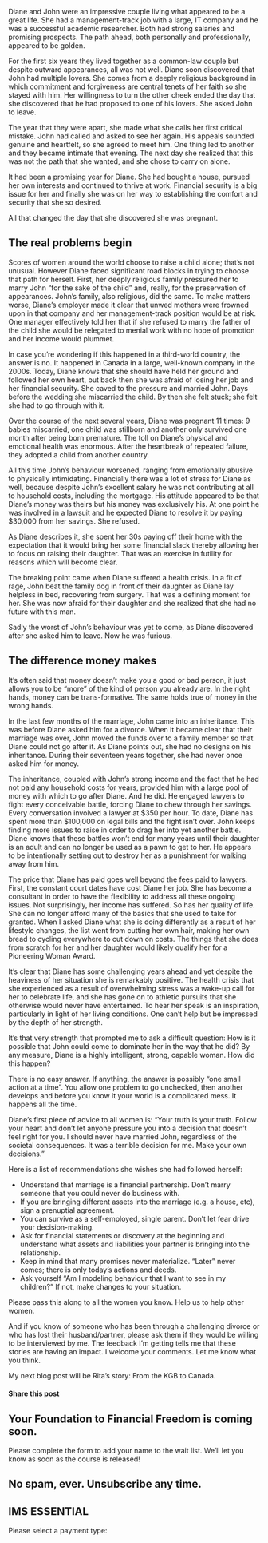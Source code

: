 Diane and John were an impressive couple living what appeared to be a great life. She had a management-track job with a large, IT company and he was a successful academic researcher. Both had strong salaries and promising prospects. The path ahead, both personally and professionally, appeared to be golden.

For the first six years they lived together as a common-law couple but despite outward appearances, all was not well. Diane soon discovered that John had multiple lovers. She comes from a deeply religious background in which commitment and forgiveness are central tenets of her faith so she stayed with him. Her willingness to turn the other cheek ended the day that she discovered that he had proposed to one of his lovers. She asked John to leave.

The year that they were apart, she made what she calls her first critical mistake. John had called and asked to see her again. His appeals sounded genuine and heartfelt, so she agreed to meet him. One thing led to another and they became intimate that evening. The next day she realized that this was not the path that she wanted, and she chose to carry on alone.

It had been a promising year for Diane. She had bought a house, pursued her own interests and continued to thrive at work. Financial security is a big issue for her and finally she was on her way to establishing the comfort and security that she so desired.

All that changed the day that she discovered she was pregnant.

## The real problems begin

Scores of women around the world choose to raise a child alone; that’s not unusual. However Diane faced significant road blocks in trying to choose that path for herself. First, her deeply religious family pressured her to marry John “for the sake of the child” and, really, for the preservation of appearances. John’s family, also religious, did the same. To make matters worse, Diane’s employer made it clear that unwed mothers were frowned upon in that company and her management-track position would be at risk. One manager effectively told her that if she refused to marry the father of the child she would be relegated to menial work with no hope of promotion and her income would plummet.

In case you’re wondering if this happened in a third-world country, the answer is no. It happened in Canada in a large, well-known company in the 2000s. Today, Diane knows that she should have held her ground and followed her own heart, but back then she was afraid of losing her job and her financial security. She caved to the pressure and married John. Days before the wedding she miscarried the child. By then she felt stuck; she felt she had to go through with it.

Over the course of the next several years, Diane was pregnant 11 times: 9 babies miscarried, one child was stillborn and another only survived one month after being born premature. The toll on Diane’s physical and emotional health was enormous. After the heartbreak of repeated failure, they adopted a child from another country.

All this time John’s behaviour worsened, ranging from emotionally abusive to physically intimidating. Financially there was a lot of stress for Diane as well, because despite John’s excellent salary he was not contributing at all to household costs, including the mortgage. His attitude appeared to be that Diane’s money was theirs but his money was exclusively his. At one point he was involved in a lawsuit and he expected Diane to resolve it by paying $30,000 from her savings. She refused.

As Diane describes it, she spent her 30s paying off their home with the expectation that it would bring her some financial slack thereby allowing her to focus on raising their daughter. That was an exercise in futility for reasons which will become clear.

The breaking point came when Diane suffered a health crisis. In a fit of rage, John beat the family dog in front of their daughter as Diane lay helpless in bed, recovering from surgery. That was a defining moment for her. She was now afraid for their daughter and she realized that she had no future with this man.

Sadly the worst of John’s behaviour was yet to come, as Diane discovered after she asked him to leave. Now he was furious.

## The difference money makes

It’s often said that money doesn’t make you a good or bad person, it just allows you to be “more” of the kind of person you already are. In the right hands, money can be trans-formative. The same holds true of money in the wrong hands.

In the last few months of the marriage, John came into an inheritance. This was before Diane asked him for a divorce. When it became clear that their marriage was over, John moved the funds over to a family member so that Diane could not go after it. As Diane points out, she had no designs on his inheritance. During their seventeen years together, she had never once asked him for money.

The inheritance, coupled with John’s strong income and the fact that he had not paid any household costs for years, provided him with a large pool of money with which to go after Diane. And he did. He engaged lawyers to fight every conceivable battle, forcing Diane to chew through her savings. Every conversation involved a lawyer at $350 per hour. To date, Diane has spent more than $100,000 on legal bills and the fight isn’t over. John keeps finding more issues to raise in order to drag her into yet another battle. Diane knows that these battles won’t end for many years until their daughter is an adult and can no longer be used as a pawn to get to her. He appears to be intentionally setting out to destroy her as a punishment for walking away from him.

The price that Diane has paid goes well beyond the fees paid to lawyers. First, the constant court dates have cost Diane her job. She has become a consultant in order to have the flexibility to address all these ongoing issues. Not surprisingly, her income has suffered. So has her quality of life. She can no longer afford many of the basics that she used to take for granted. When I asked Diane what she is doing differently as a result of her lifestyle changes, the list went from cutting her own hair, making her own bread to cycling everywhere to cut down on costs. The things that she does from scratch for her and her daughter would likely qualify her for a Pioneering Woman Award.

It’s clear that Diane has some challenging years ahead and yet despite the heaviness of her situation she is remarkably positive. The health crisis that she experienced as a result of overwhelming stress was a wake-up call for her to celebrate life, and she has gone on to athletic pursuits that she otherwise would never have entertained. To hear her speak is an inspiration, particularly in light of her living conditions. One can’t help but be impressed by the depth of her strength.

It’s that very strength that prompted me to ask a difficult question: How is it possible that John could come to dominate her in the way that he did? By any measure, Diane is a highly intelligent, strong, capable woman. How did this happen?

There is no easy answer. If anything, the answer is possibly “one small action at a time”. You allow one problem to go unchecked, then another develops and before you know it your world is a complicated mess. It happens all the time.

Diane’s first piece of advice to all women is: “Your truth is your truth. Follow your heart and don’t let anyone pressure you into a decision that doesn’t feel right for you. I should never have married John, regardless of the societal consequences. It was a terrible decision for me. Make your own decisions.”

Here is a list of recommendations she wishes she had followed herself:

- Understand that marriage is a financial partnership. Don’t marry someone that you could never do business with.
- If you are bringing different assets into the marriage (e.g. a house, etc), sign a prenuptial agreement.
- You can survive as a self-employed, single parent. Don’t let fear drive your decision-making.
- Ask for financial statements or discovery at the beginning and understand what assets and liabilities your partner is bringing into the relationship.
- Keep in mind that many promises never materialize. “Later” never comes; there is only today’s actions and deeds.
- Ask yourself “Am I modeling behaviour that I want to see in my children?” If not, make changes to your situation.

Please pass this along to all the women you know. Help us to help other women.

And if you know of someone who has been through a challenging divorce or who has lost their husband/partner, please ask them if they would be willing to be interviewed by me. The feedback I’m getting tells me that these stories are having an impact. I welcome your comments. Let me know what you think.

My next blog post will be Rita’s story: From the KGB to Canada.

#### Share this post

## Your Foundation to Financial Freedom is coming soon.

Please complete the form to add your name to the wait list. We’ll let you know as soon as the course is released!

## No spam, ever. Unsubscribe any time.

## IMS ESSENTIAL

Please select a payment type: